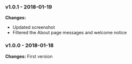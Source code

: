 
 ### v1.0.1 - 2018-01-19 
 **Changes:** 
 * Updated screenshot
* Filtered the About page messages and welcome notice
 
 ### v1.0.0 - 2018-01-18 
 **Changes:** 
 First version
  
